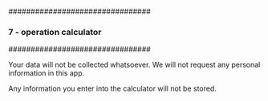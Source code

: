 ################################
### 7 - operation calculator ###
################################

Your data will not be collected whatsoever. We will not request any personal information in this app.

Any information you enter into the calculator will not be stored.
